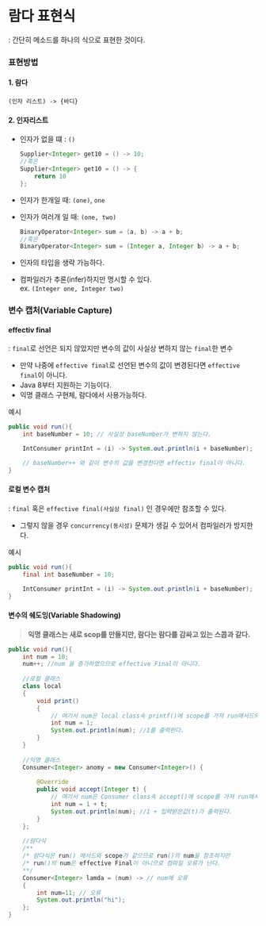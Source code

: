 # 람다 표현식
: 간단히 메소드를 하나의 식으로 표현한 것이다.

### 표현방법
#### 1. 람다
`(인자 리스트) -> {바디}`
#### 2. 인자리스트
- 인자가 없을 떄 : `()`
  ```java
  Supplier<Integer> get10 = () -> 10;
  //혹은
  Supplier<Integer> get10 = () -> {
      return 10
  };
  ```
- 인자가 한개일 때: `(one)`, `one`

- 인자가 여러개 일 때: `(one, two)`
  ```java
  BinaryOperator<Integer> sum = (a, b) -> a + b;
  //혹은
  BinaryOperator<Integer> sum = (Integer a, Integer b) -> a + b;
  ```
- 인자의 타입을 생략 가능하다.
- 컴파일러가 추론(infer)하지만 명시할 수 있다.  
   ex. `(Integer one, Integer two)` 

### 변수 캡처(Variable Capture)
#### effectiv final
: `final`로 선언은 되지 않았지만 변수의 값이 사실상 변하지 않는 `final`한 변수
- 만약 나중에 `effective final`로 선언된 변수의 값이 변경된다면 `effective final`이 아니다. 
- Java 8부터 지원하는 기능이다.
- 익명 클래스 구현체, 람다에서 사용가능하다.
  
예시
```java
public void run(){
    int baseNumber = 10; // 사실상 baseNumber가 변하지 않는다.

    IntConsumer printInt = (i) -> System.out.println(i + baseNumber);

    // baseNumber++ 와 같이 변수의 값을 변경한다면 effectiv final이 아니다.
}
```

#### 로컬 변수 캡처
: `final` 혹은 `effective final(사실상 final)` 인 경우에만 참조할 수 있다.
- 그렇지 않을 경우 `concurrency(동시성)` 문제가 생길 수 있어서 컴파일러가 방지한다.

예시
```java
public void run(){
    final int baseNumber = 10;

    IntConsumer printInt = (i) -> System.out.println(i + baseNumber);
}
```

#### 변수의 쉐도잉(Variable Shadowing)
> **익명 클래스는 새로 scop를 만들지만, 람다는 람다를 감싸고 있는 스콥과 같다.**
```java
public void run(){
	int num = 10; 
    num++; //num 을 증가하였으므로 effective Final이 아니다.
	
	//로컬 클래스
	class local
	{
		void print()
		{
            // 여기서 num은 local class속 printf()에 scope를 가져 run매서드의 num을 가린다.
			int num = 1; 
			System.out.println(num); //1를 출력한다.
		}
	}
	
	//익명 클래스
	Consumer<Integer> anomy = new Consumer<Integer>() {
		
		@Override
		public void accept(Integer t) {
            // 여기서 num은 Consumer class속 accept()에 scope를 가져 run매서드의 num을 가린다.
			int num = 1 + t;
			System.out.println(num); //1 + 입력받은값(t)가 출력된다.
		}
	};
	
	//람다식
    /**
    /* 람다식은 run() 메서드와 scope가 같으므로 run()의 num을 참조하지만
    /* run()의 num은 effective Final이 아니므로 컴파일 오류가 난다.
    **/ 
	Consumer<Integer> lamda = (num) -> // num에 오류
	{
		int num=11; // 오류
		System.out.println("hi");
	};
}
```